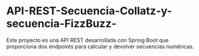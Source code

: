 # API-REST-Secuencia-Collatz-y-secuencia-FizzBuzz-
Este proyecto es una API REST desarrollada con Spring Boot que proporciona dos endpoints para calcular y devolver secuencias numéricas.

